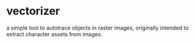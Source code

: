 # vectorizer
a simple tool to autotrace objects in raster images, originally intended to extract character assets from images.
